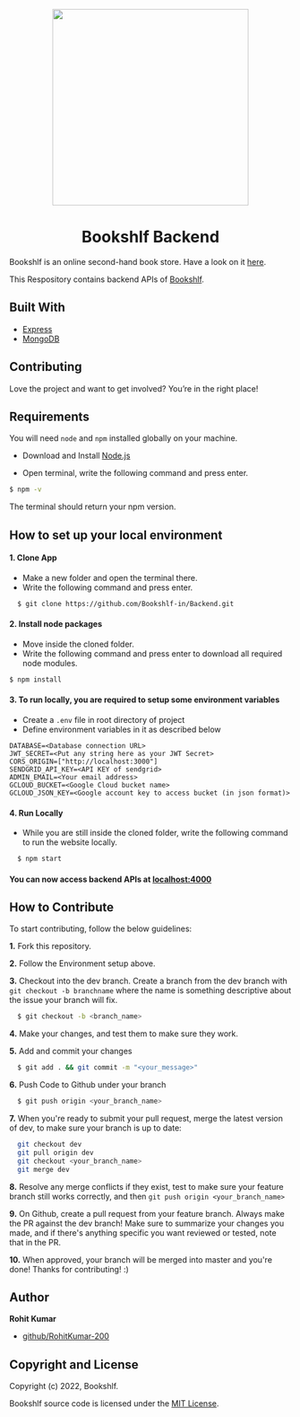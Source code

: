 <p align="center">
  <img src="https://storage.googleapis.com/bookshlf-in/static/logo/logoView.png" width="350" />
  <h1 align="center">Bookshlf Backend</h1>
</p>

Bookshlf is an online second-hand book store. Have a look on it [here](https://bookshlf.in).

This Respository contains backend APIs of [Bookshlf](https://github.com/Bookshlf-in/Website).

## Built With

- [Express](https://expressjs.com/)
- [MongoDB](https://www.mongodb.com/)

## Contributing

Love the project and want to get involved? You’re in the right place!

## Requirements

You will need `node` and `npm` installed globally on your machine.

- Download and Install [Node.js](https://nodejs.org/en/download/)

- Open terminal, write the following command and press enter.

```bash
$ npm -v
```

The terminal should return your npm version.

## How to set up your local environment

#### 1. Clone App

- Make a new folder and open the terminal there.
- Write the following command and press enter.

```bash
  $ git clone https://github.com/Bookshlf-in/Backend.git
```

#### 2. Install node packages

- Move inside the cloned folder.
- Write the following command and press enter to download all required node modules.

```bash
$ npm install
```

#### 3. To run locally, you are required to setup some environment variables

- Create a `.env` file in root directory of project
- Define environment variables in it as described below

```
DATABASE=<Database connection URL>
JWT_SECRET=<Put any string here as your JWT Secret>
CORS_ORIGIN=["http://localhost:3000"]
SENDGRID_API_KEY=<API KEY of sendgrid>
ADMIN_EMAIL=<Your email address>
GCLOUD_BUCKET=<Google Cloud bucket name>
GCLOUD_JSON_KEY=<Google account key to access bucket (in json format)>
```

#### 4. Run Locally

- While you are still inside the cloned folder, write the following command to run the website locally.

```bash
  $ npm start
```

#### You can now access backend APIs at [localhost:4000](http://localhost:4000)

## How to Contribute

To start contributing, follow the below guidelines:

**1.** Fork this repository.

**2.** Follow the Environment setup above.

**3.** Checkout into the dev branch. Create a branch from the dev branch with `git checkout -b branchname` where the name is something descriptive about the issue your branch will fix.

```bash
  $ git checkout -b <branch_name>
```

**4.** Make your changes, and test them to make sure they work.

**5.** Add and commit your changes

```bash
  $ git add . && git commit -m "<your_message>"
```

**6.** Push Code to Github under your branch

```bash
  $ git push origin <your_branch_name>
```

**7.** When you're ready to submit your pull request, merge the latest version of dev, to make sure your branch is up to date:

```bash
  git checkout dev
  git pull origin dev
  git checkout <your_branch_name>
  git merge dev
```

**8.** Resolve any merge conflicts if they exist, test to make sure your feature branch still works correctly, and then `git push origin <your_branch_name>`

**9.** On Github, create a pull request from your feature branch. Always make the PR against the dev branch! Make sure to summarize your changes you made, and if there's anything specific you want reviewed or tested, note that in the PR.

**10.** When approved, your branch will be merged into master and you're done! Thanks for contributing! :)

## Author

**Rohit Kumar**

- [github/RohitKumar-200](https://github.com/RohitKumar-200)

## Copyright and License

Copyright (c) 2022, Bookshlf.

Bookshlf source code is licensed under the [MIT License](https://github.com/Bookshlf-in/Backend/blob/main/LICENSE).
